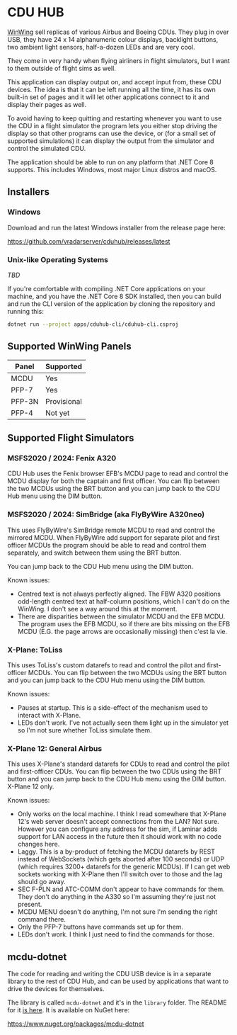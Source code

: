 # CDU HUB

[WinWing](https://uk.winwingsim.com/view/) sell replicas of various Airbus and
Boeing CDUs. They plug in over USB, they have 24 x 14 alphanumeric colour displays,
backlight buttons, two ambient light sensors, half-a-dozen LEDs and are very cool.

They come in very handy when flying airliners in flight simulators, but I
want to them outside of flight sims as well.

This application can display output on, and accept input from, these CDU devices.
The idea is that it can be left running all the time, it has its own built-in
set of pages and it will let other applications connect to it and display their
pages as well.

To avoid having to keep quitting and restarting whenever you want to use the
CDU in a flight simulator the program lets you either stop driving the display
so that other programs can use the device, or (for a small set of supported simulations)
it can display the output from the simulator and control the simulated CDU.

The application should be able to run on any platform that .NET Core 8 supports.
This includes Windows, most major Linux distros and macOS.



## Installers

### Windows

Download and run the latest Windows installer from the release page here:

https://github.com/vradarserver/cduhub/releases/latest


### Unix-like Operating Systems

*TBD*

If you're comfortable with compiling .NET Core applications on your machine,
and you have the .NET Core 8 SDK installed, then you can build and run the
CLI version of the application by cloning the repository and running this:

```bash
dotnet run --project apps/cduhub-cli/cduhub-cli.csproj
```


## Supported WinWing Panels

| Panel  | Supported |
| ---    | --- |
| MCDU   | Yes |
| PFP-7  | Yes |
| PFP-3N | Provisional |
| PFP-4  | Not yet |



## Supported Flight Simulators

### MSFS2020 / 2024: Fenix A320

CDU Hub uses the Fenix browser EFB's MCDU page to read and control the MCDU
display for both the captain and first officer. You can flip between the two
MCDUs using the BRT button and you can jump back to the CDU Hub menu using
the DIM button.



### MSFS2020 / 2024: SimBridge (aka FlyByWire A320neo)

This uses FlyByWire's SimBridge remote MCDU to read and control the mirrored
MCDU. When FlyByWire add support for separate pilot and first officer MCDUs
the program should be able to read and control them separately, and switch
between them using the BRT button.

You can jump back to the CDU Hub menu using the DIM button.

Known issues:

* Centred text is not always perfectly aligned. The FBW A320 positions
  odd-length centred text at half-column positions, which I can't do on the
  WinWing. I don't see a way around this at the moment.
* There are disparities between the simulator MCDU and the EFB MCDU. The
  program uses the EFB MCDU, so if there are bits missing on the EFB MCDU
  (E.G. the page arrows are occasionally missing) then c'est la vie.



### X-Plane: ToLiss

This uses ToLiss's custom datarefs to read and control the pilot and first-officer
MCDUs. You can flip between the two MCDUs using the BRT button and you can jump
back to the CDU Hub menu using the DIM button.

Known issues:

* Pauses at startup. This is a side-effect of the mechanism used to interact with
  X-Plane.
* LEDs don't work. I've not actually seen them light up in the simulator yet so
  I'm not sure whether ToLiss simulate them.



### X-Plane 12: General Airbus

This uses X-Plane's standard datarefs for CDUs to read and control the pilot and
first-officer CDUs. You can flip between the two CDUs using the BRT button and
you can jump back to the CDU Hub menu using the DIM button. X-Plane 12 only.

Known issues:

* Only works on the local machine. I think I read somewhere that X-Plane 12's
  web server doesn't accept connections from the LAN? Not sure. However you can
  configure any address for the sim, if Laminar adds support for LAN access in the
  future then it should work with no code changes here.
* Laggy. This is a by-product of fetching the MCDU datarefs by REST instead of
  WebSockets (which gets aborted after 100 seconds) or UDP (which requires 3200+
  datarefs for the generic MCDUs). If I can get web sockets working with X-Plane
  then I'll switch over to those and the lag should go away.
* SEC F-PLN and ATC-COMM don't appear to have commands for them. They don't do
  anything in the A330 so I'm assuming they're just not present.
* MCDU MENU doesn't do anything, I'm not sure I'm sending the right command there.
* Only the PFP-7 buttons have commands set up for them.
* LEDs don't work. I think I just need to find the commands for those.



## mcdu-dotnet

The code for reading and writing the CDU USB device is in a separate library to
the rest of CDU Hub, and can be used by applications that want to drive the devices
for themselves.

The library is called `mcdu-dotnet` and it's in the `library` folder. The README
for it [is here](library/mcdu-dotnet/README.md). It is available on NuGet here:

https://www.nuget.org/packages/mcdu-dotnet
